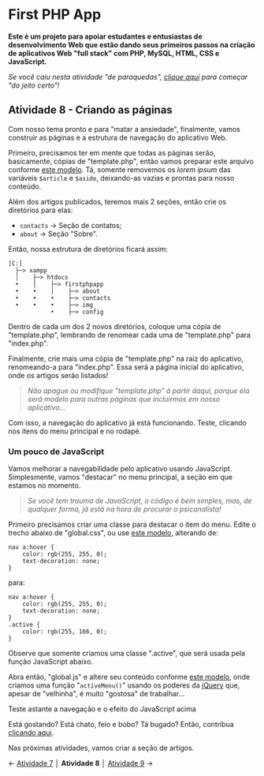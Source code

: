 
# First PHP App

**Este é um projeto para apoiar estudantes e entusiastas de desenvolvimento Web que estão dando seus primeiros passos na criação de aplicativos Web "full stack" com PHP, MySQL, HTML, CSS e JavaScript.**

*Se você caiu nesta atividade "de paraquedas", [clique aqui](https://github.com/Luferat/firstphpapp) para começar "do jeito certo"!*

## Atividade 8 - Criando as páginas

Com nosso tema pronto e para "matar a ansiedade", finalmente, vamos construir as páginas e a estrutura de navegação do aplicativo Web.

Primeiro, precisamos ter em mente que todas as páginas serão, basicamente, cópias de "template.php", então vamos preparar este arquivo conforme [este modelo](https://raw.githubusercontent.com/Luferat/firstphpapp/Atividade_08/template.php). Tá, somente removemos os *lorem ipsum* das variáveis `$article` e `$aside`, deixando-as vazias e prontas para nosso conteúdo.

Além dos artigos publicados, teremos mais 2 seções, então crie os diretórios para elas:

- `contacts` → Seção de contatos;
- `about` → Seção "Sobre".

Então, nossa estrutura de diretórios ficará assim:

    [C:]
      ├─> xampp
      │    ├─> htdocs
      •    │    ├─> firstphpapp
      •    •    │    ├─> about
      •    •    •    ├─> contacts
      •    •    •    ├─> img
                •    ├─> config

Dentro de cada um dos 2 novos diretórios, coloque uma cópia de "template.php", lembrando de renomear cada uma de "template.php" para "index.php".

Finalmente, crie mais uma cópia de "template.php" na raiz do aplicativo, renomeando-a para "index.php". Essa será a página inicial do aplicativo, onde os artigos serão listados!

> *Não apague ou modifique "template.php" à partir daqui, porque ela será modelo para outras páginas que incluirmos em nosso aplicativo...*

Com isso, a navegação do aplicativo já está funcionando. Teste, clicando nos itens do menu principal e no rodapé.

### Um pouco de JavaScript

Vamos melhorar a navegabilidade pelo aplicativo usando JavaScript. Simplesmente, vamos "destacar" no menu principal, a seção em que estamos no momento.

> *Se você tem trauma de JavaScript, o código é bem simples, mas, de qualquer forma, já está na hora de procurar o psicanalista!*

Primeiro precisamos criar uma classe para destacar o item do menu. Edite o trecho abaixo de "global.css", ou use [este modelo](https://raw.githubusercontent.com/Luferat/firstphpapp/Atividade_08/global.css), alterando de:

	nav a:hover {
        color: rgb(255, 255, 0);
        text-decoration: none;
    }

para:

	nav a:hover {
        color: rgb(255, 255, 0);
        text-decoration: none;
    }
    .active {
	    color: rgb(255, 166, 0);
    }

Observe que somente criamos uma classe ".active", que será usada pela função JavaScript abaixo. 

Abra então, "global.js" e altere seu conteúdo conforme [este modelo](https://raw.githubusercontent.com/Luferat/firstphpapp/Atividade_08/global.js), onde criamos uma função "`activeMenu()`" usando os poderes da [jQuery](https://www.w3schools.com/jquery/) que, apesar de "velhinha", é muito "gostosa" de trabalhar...

Teste astante a navegação e o efeito do JavaScript acima

Está gostando? Está chato, feio e bobo? Tá bugado? Então, contribua [clicando aqui](https://github.com/Luferat/firstphpapp/issues).

Nas próximas atividades, vamos criar a seção de artigos.

← [Atividade 7](https://github.com/Luferat/firstphpapp/tree/Atividade_07) │ **Atividade 8** │ [Atividade 9](https://github.com/Luferat/firstphpapp/tree/Atividade_09) →